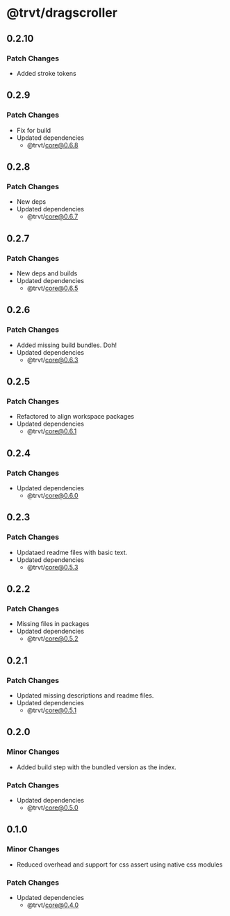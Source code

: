 # @trvt/dragscroller

## 0.2.10

### Patch Changes

-   Added stroke tokens

## 0.2.9

### Patch Changes

-   Fix for build
-   Updated dependencies
    -   @trvt/core@0.6.8

## 0.2.8

### Patch Changes

-   New deps
-   Updated dependencies
    -   @trvt/core@0.6.7

## 0.2.7

### Patch Changes

-   New deps and builds
-   Updated dependencies
    -   @trvt/core@0.6.5

## 0.2.6

### Patch Changes

-   Added missing build bundles. Doh!
-   Updated dependencies
    -   @trvt/core@0.6.3

## 0.2.5

### Patch Changes

-   Refactored to align workspace packages
-   Updated dependencies
    -   @trvt/core@0.6.1

## 0.2.4

### Patch Changes

-   Updated dependencies
    -   @trvt/core@0.6.0

## 0.2.3

### Patch Changes

-   Updataed readme files with basic text.
-   Updated dependencies
    -   @trvt/core@0.5.3

## 0.2.2

### Patch Changes

-   Missing files in packages
-   Updated dependencies
    -   @trvt/core@0.5.2

## 0.2.1

### Patch Changes

-   Updated missing descriptions and readme files.
-   Updated dependencies
    -   @trvt/core@0.5.1

## 0.2.0

### Minor Changes

-   Added build step with the bundled version as the index.

### Patch Changes

-   Updated dependencies
    -   @trvt/core@0.5.0

## 0.1.0

### Minor Changes

-   Reduced overhead and support for css assert using native css modules

### Patch Changes

-   Updated dependencies
    -   @trvt/core@0.4.0
